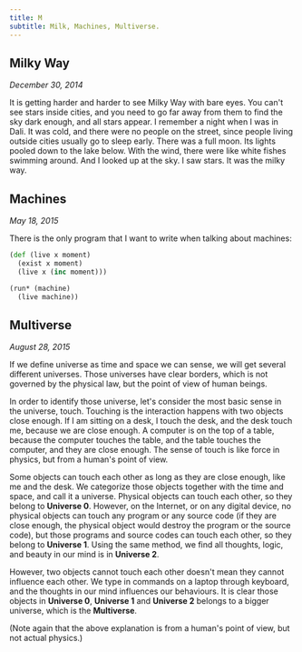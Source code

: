 ```yaml
---
title: M
subtitle: Milk, Machines, Multiverse.
---
```


## Milky Way

*December 30, 2014*

It is getting harder and harder to see Milky Way with bare eyes. You
can't see stars inside cities, and you need to go far away from them to
find the sky dark enough, and all stars appear. I remember a night when
I was in Dali. It was cold, and there were no people on the street,
since people living outside cities usually go to sleep early. There was
a full moon. Its lights pooled down to the lake below. With the wind,
there were like white fishes swimming around. And I looked up at the
sky. I saw stars. It was the milky way.

## Machines

*May 18, 2015*

There is the only program that I want to write when talking about
machines:

~~~ clojure
(def (live x moment)
  (exist x moment)
  (live x (inc moment)))

(run* (machine)
  (live machine))
~~~

## Multiverse

*August 28, 2015*

If we define universe as time and space we can sense, we will get
several different universes. Those universes have clear borders, which
is not governed by the physical law, but the point of view of human
beings.

In order to identify those universe, let's consider the most basic sense
in the universe, touch. Touching is the interaction happens with two
objects close enough. If I am sitting on a desk, I touch the desk, and
the desk touch me, because we are close enough. A computer is on the top
of a table, because the computer touches the table, and the table
touches the computer, and they are close enough. The sense of touch is
like force in physics, but from a human's point of view.

Some objects can touch each other as long as they are close enough, like
me and the desk. We categorize those objects together with the time and
space, and call it a universe. Physical objects can touch each other, so
they belong to **Universe 0**. However, on the Internet, or on any
digital device, no physical objects can touch any program or any source
code (if they are close enough, the physical object would destroy the
program or the source code), but those programs and source codes can
touch each other, so they belong to **Universe 1**. Using the same
method, we find all thoughts, logic, and beauty in our mind is in
**Universe 2**.

However, two objects cannot touch each other doesn't mean they cannot
influence each other. We type in commands on a laptop through keyboard,
and the thoughts in our mind influences our behaviours. It is clear
those objects in **Universe 0**, **Universe 1** and **Universe
2** belongs to a bigger universe, which is the **Multiverse**.

(Note again that the above explanation is from a human's point of view,
but not actual physics.)
